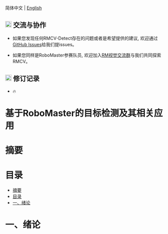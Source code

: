 简体中文 | [English](README_en.md)

## <img title="" src="https://user-images.githubusercontent.com/48054808/157800467-2a9946ad-30d1-49a9-b9db-ba33413d9c90.png" alt="" width="20"> 交流与协作

- 如果您发现任何RMCV-Detect存在的问题或者是希望提供的建议, 欢迎通过[GitHub Issues](https://github.com/AirspaceTechLtd/RMCV-Detect/issues)给我们提issues。

- 如果您同样是RoboMaster参赛队员, 欢迎加入[RM视觉交流群](https://jq.qq.com/?_wv=1027&k=M289K117)与我们共同探索RMCV。

## <img src="https://user-images.githubusercontent.com/48054808/157793354-6e7f381a-0aa6-4bb7-845c-9acf2ecc05c3.png" width="20"/> 修订记录

- 🔥

# 基于RoboMaster的目标检测及其相关应用

摘要
====

目录
====

<!--ts-->
   * [摘要](#摘要)
   * [目录](#目录)
   * [一、绪论](#一、绪论)
<!--te-->

一、绪论
========
